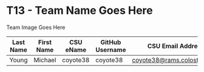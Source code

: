 # T13 - Team Name Goes Here

Team Image Goes Here

Last Name | First Name | CSU eName | GitHub Username | CSU Email Address
--------- | ---------- | --------- | --------------- | -----------------
Young     | Michael    | coyote38  | coyote38        | coyote38@rams.colostate.edu
